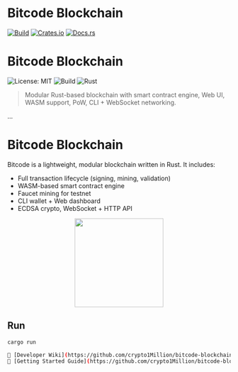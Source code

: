 # Bitcode Blockchain

[![Build](https://github.com/crypto1Million/bitcode-blockchain/actions/workflows/rust.yml/badge.svg)](https://github.com/crypto1Million/bitcode-blockchain/actions)
[![Crates.io](https://img.shields.io/crates/v/bitcode-blockchain.svg)](https://crates.io/crates/bitcode-blockchain)
[![Docs.rs](https://docs.rs/bitcode-blockchain/badge.svg)](https://docs.rs/bitcode-blockchain)


# Bitcode Blockchain

![License: MIT](https://img.shields.io/badge/license-MIT-green.svg)
![Build](https://img.shields.io/badge/build-passing-brightgreen)
![Rust](https://img.shields.io/badge/rust-✓-orange)

> Modular Rust-based blockchain with smart contract engine, Web UI, WASM support, PoW, CLI + WebSocket networking.

...

# Bitcode Blockchain

Bitcode is a lightweight, modular blockchain written in Rust. It includes:

- Full transaction lifecycle (signing, mining, validation)
- WASM-based smart contract engine
- Faucet mining for testnet
- CLI wallet + Web dashboard
- ECDSA crypto, WebSocket + HTTP API

<p align="center">
  <img src="https://raw.githubusercontent.com/yourname/bitcode-chain/main/logo.png" width="200"/>
</p>

## Run

```bash
cargo run

🧠 [Developer Wiki](https://github.com/crypto1Million/bitcode-blockchain/wiki)  
📄 [Getting Started Guide](https://github.com/crypto1Million/bitcode-blockchain/wiki/Getting-Started)  
